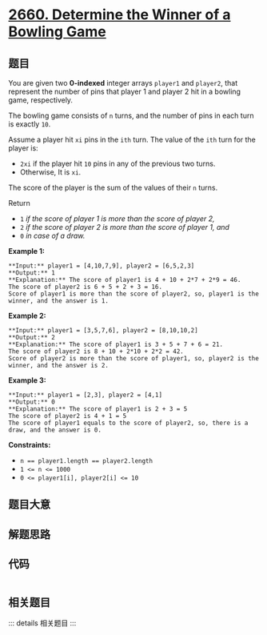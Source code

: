 # [2660. Determine the Winner of a Bowling Game](https://leetcode.com/problems/determine-the-winner-of-a-bowling-game)

## 题目

You are given two **0-indexed** integer arrays `player1` and `player2`, that
represent the number of pins that player 1 and player 2 hit in a bowling game,
respectively.

The bowling game consists of `n` turns, and the number of pins in each turn is
exactly `10`.

Assume a player hit `xi` pins in the `ith` turn. The value of the `ith` turn
for the player is:

  * `2xi` if the player hit `10` pins in any of the previous two turns.
  * Otherwise, It is `xi`.

The score of the player is the sum of the values of their `n` turns.

Return

  * `1` _if the score of player 1 is more than the score of player 2,_
  * `2` _if the score of player 2 is more than the score of player 1, and_
  * `0` _in case of a draw._



**Example 1:**

    
    
    **Input:** player1 = [4,10,7,9], player2 = [6,5,2,3]
    **Output:** 1
    **Explanation:** The score of player1 is 4 + 10 + 2*7 + 2*9 = 46.
    The score of player2 is 6 + 5 + 2 + 3 = 16.
    Score of player1 is more than the score of player2, so, player1 is the winner, and the answer is 1.
    

**Example 2:**

    
    
    **Input:** player1 = [3,5,7,6], player2 = [8,10,10,2]
    **Output:** 2
    **Explanation:** The score of player1 is 3 + 5 + 7 + 6 = 21.
    The score of player2 is 8 + 10 + 2*10 + 2*2 = 42.
    Score of player2 is more than the score of player1, so, player2 is the winner, and the answer is 2.
    

**Example 3:**

    
    
    **Input:** player1 = [2,3], player2 = [4,1]
    **Output:** 0
    **Explanation:** The score of player1 is 2 + 3 = 5
    The score of player2 is 4 + 1 = 5
    The score of player1 equals to the score of player2, so, there is a draw, and the answer is 0.
    
    



**Constraints:**

  * `n == player1.length == player2.length`
  * `1 <= n <= 1000`
  * `0 <= player1[i], player2[i] <= 10`


## 题目大意

## 解题思路

## 代码

```javascript

```

## 相关题目

::: details 相关题目
:::
